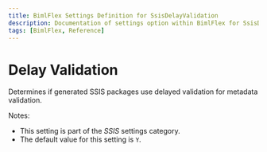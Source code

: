 ```yaml
---
title: BimlFlex Settings Definition for SsisDelayValidation
description: Documentation of settings option within BimlFlex for SsisDelayValidation
tags: [BimlFlex, Reference]
---
```


# Delay Validation

Determines if generated SSIS packages use delayed validation for metadata validation.

Notes:

* This setting is part of the *SSIS* settings category.
* The default value for this setting is `Y`.
